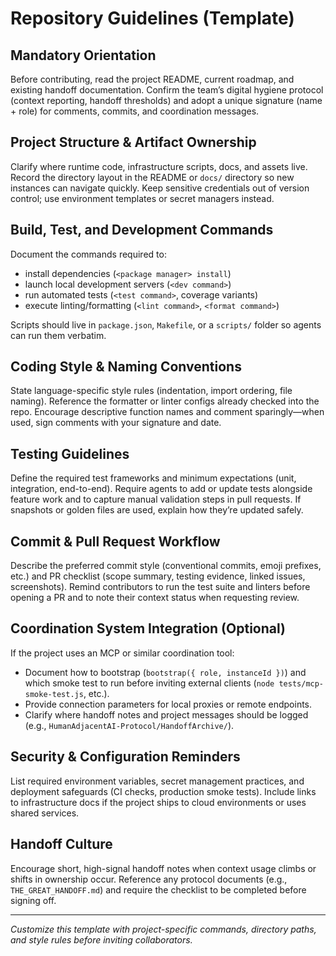# Repository Guidelines (Template)

## Mandatory Orientation
Before contributing, read the project README, current roadmap, and existing handoff documentation. Confirm the team’s digital hygiene protocol (context reporting, handoff thresholds) and adopt a unique signature (name + role) for comments, commits, and coordination messages.

## Project Structure & Artifact Ownership
Clarify where runtime code, infrastructure scripts, docs, and assets live. Record the directory layout in the README or `docs/` directory so new instances can navigate quickly. Keep sensitive credentials out of version control; use environment templates or secret managers instead.

## Build, Test, and Development Commands
Document the commands required to:
- install dependencies (`<package manager> install`)
- launch local development servers (`<dev command>`)
- run automated tests (`<test command>`, coverage variants)
- execute linting/formatting (`<lint command>`, `<format command>`)

Scripts should live in `package.json`, `Makefile`, or a `scripts/` folder so agents can run them verbatim.

## Coding Style & Naming Conventions
State language-specific style rules (indentation, import ordering, file naming). Reference the formatter or linter configs already checked into the repo. Encourage descriptive function names and comment sparingly—when used, sign comments with your signature and date.

## Testing Guidelines
Define the required test frameworks and minimum expectations (unit, integration, end-to-end). Require agents to add or update tests alongside feature work and to capture manual validation steps in pull requests. If snapshots or golden files are used, explain how they’re updated safely.

## Commit & Pull Request Workflow
Describe the preferred commit style (conventional commits, emoji prefixes, etc.) and PR checklist (scope summary, testing evidence, linked issues, screenshots). Remind contributors to run the test suite and linters before opening a PR and to note their context status when requesting review.

## Coordination System Integration (Optional)
If the project uses an MCP or similar coordination tool:
- Document how to bootstrap (`bootstrap({ role, instanceId })`) and which smoke test to run before inviting external clients (`node tests/mcp-smoke-test.js`, etc.).
- Provide connection parameters for local proxies or remote endpoints.
- Clarify where handoff notes and project messages should be logged (e.g., `HumanAdjacentAI-Protocol/HandoffArchive/`).

## Security & Configuration Reminders
List required environment variables, secret management practices, and deployment safeguards (CI checks, production smoke tests). Include links to infrastructure docs if the project ships to cloud environments or uses shared services.

## Handoff Culture
Encourage short, high-signal handoff notes when context usage climbs or shifts in ownership occur. Reference any protocol documents (e.g., `THE_GREAT_HANDOFF.md`) and require the checklist to be completed before signing off.

---
*Customize this template with project-specific commands, directory paths, and style rules before inviting collaborators.*
